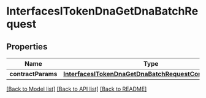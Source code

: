 # InterfacesITokenDnaGetDnaBatchRequest

## Properties
Name | Type | Description | Notes
------------ | ------------- | ------------- | -------------
**contractParams** | [**InterfacesITokenDnaGetDnaBatchRequestContractParams**](InterfacesITokenDnaGetDnaBatchRequestContractParams.md) |  | 

[[Back to Model list]](../README.md#documentation-for-models) [[Back to API list]](../README.md#documentation-for-api-endpoints) [[Back to README]](../README.md)


